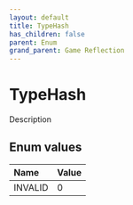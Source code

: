 ```yaml
---
layout: default
title: TypeHash
has_children: false
parent: Enum
grand_parent: Game Reflection
---
```

# TypeHash
Description 

## Enum values

| Name | Value |
|:-------------|:--------------|
| INVALID | 0 |

